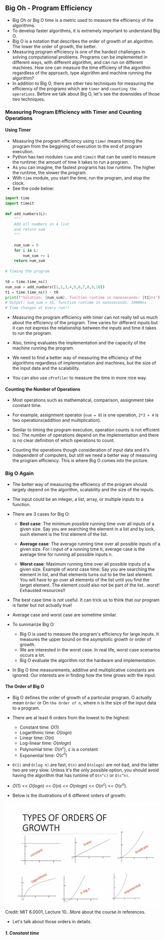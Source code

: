 ## Big Oh - Program Efficiency

* Big Oh or Big O time is a metric used to measure the efficiency of the algorithms. 
* To develop faster algorithms, it is extremely important to understand Big O. 
* Big O is a notation that describes the order of growth of an algorithm. The lower the order of growth, the better.
* Measuring program efficiency is one of the hardest challenges in solving computational problems. Programs can be implemented in different ways, with different algorithm, and can run on different machines. How one can measure the time efficieny of the algorithm regardless of the approach, type algorithm and machine running the algorithm?
* In addition to Big O, there are other two techniques for measuring the efficiency of the programs which are `timer` and `counting the operations`. Before we talk about Big O, let's see the downsides of those two techniques. 

### Measuring Program Efficiency with Timer and Counting Operations

#### Using Timer

* Measuring the program efficiency using `timer` means timing the program from the beggining of execution to the end of program execution.
* Python has two modules `time` and `timeit` that can be used to measure the runtime: the amount of time it takes to run a program. 
* As you can imagine, the fastest programs has low runtime. The higher the runtime, the slower the program.
* With `time` module, you start the time, run the program, and stop the clock. 
* See the code below:
  
```python
import time
import timeit

def add_numbers(L):
    """
    Add all numbers in a list
    and return sum
    """

    num_sum = 0
    for i in L:
        num_sum += i
    return num_sum

# Timing the program

t0 = time.time_ns()
num_sum = add_numbers([1,2,3,4,5,6,7,8,9,10])
t1 = time.time_ns() - t0
print(f"Solution: {num_sum}, function runtime in nanoseconds: {t1}ns")
# Output: num_sum = 55, function runtime in nanoseconds: 34000ns
# Time changes at every run!!
```

* Measuring the program efficiency with timer can not really tell us much about the efficiency of the program. Time varies for different inputs but it can not express the relationship between the inputs and time it takes to run the program.
  
* Also, timing evaluates the implementation and the capacity of the machine running the program.

* We need to find a better way of measuring the efficiency of the algorithms regardless of implementation and machines, but the size of the input data and the scalability.
* You can also use `cProfiler` to measure the time in more nice way.
  
#### Counting the Number of Operations

* Most operations such as mathematical, comparison, assignment take constant time.
* For example, assignment operator (`num = 0`) is one operation, `2*3 + 4` is two operations(addition and multiplication).
  
* Similar to timing the program execution, operation counts is not efficient too. The number of operations depend on the implementation and there is no clear definition of which operations to count.
  
* Counting the operations though consideration of input data and it's independent of computers, but still we need a better way of measuring the program efficiency. This is where Big O comes into the picture.

### Big O Again

* The better way of measuring the efficiency of the program should largely depend on the algorithm, scalability and the size of the inputs.
* The input could be an integer, a list, array, or multiple inputs to a function.
* There are 3 cases for Big O:
  * **Best case**: The minimum possible running time over all inputs of a given size. Say you are searching the element in a list and by luck, such element is the first element of the list.

  * **Average case**: The average running time over all possible inputs of a given size. For i input of a running time ti, average case is the average time for running all possible inputs n.
  
  * **Worst case**: Maximum running time over all possible inputs of a given size. Example of worst case time: Say you are searching the element in list, and that elements turns out to be the last element. You will have to go over all elements of the list until you find the target element. The element could also not be part of the list...worst! Exhausted resources!!

* The best case time is not useful. It can trick us to think that our program is faster but not actually true!
  
* Average case and worst case are sometime similar. 
  
* To summarize Big O:
  * Big O is used to measure the program's efficiency for large inputs. It measures the upper bound on the asymptotic growth or order of growth.
  * We are interested in the worst case. In real life, worst case scenarios occurs a lot. 
  * Big O evaluate the algorithm not the hardware and implementation.
* In Big O time measurements, additive and multiplicative constants are ignored. Our interests are in finding how the time grows with the input.

#### The Order of Big O

* Big O defines the order of growth of a particular program. O actually mean `Order` or On `the Order of n`, where n is the size of the input data to a program.
* There are at least 6 orders from the lowest to the highest:
  * Constant time: $O(1)$
  * Logarithmic time: $O(log n)$
  * Linear time: $O(n)$
  * Log-linear time: $O(nlogn)$
  * Polynomial time: $O(n^c)$, c is a constant
  * Exponential time: $O(c^n)$

* `O(1)` and `O(log n)` are fast, `O(n)` and `O(nlogn)` are not bad, and the latter two are very slow. Unless it's the only possible option, you should avoid having the algorithm that has runtime of `O(n^c)` or `O(c^n)`.
* $O(1)$ << $O(log n)$ << $O(n)$ << $O(nlogn)$ << $O(n^c)$ << $O(c^n)$.
* Below is the illustrations of 6 different orders of growth:

![image](../images/bigo.png)
Credit: MIT 6.0001, Lecture 10...More about the course in references.

* Let's talk about those orders in details.

##### 1. Constant time

